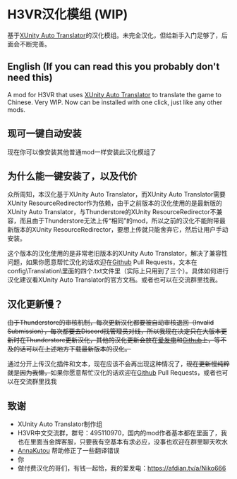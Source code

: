 # H3VR汉化模组 (WIP)

基于[XUnity Auto Translator](https://github.com/bbepis/XUnity.AutoTranslator)的汉化模组。未完全汉化，但给新手入门足够了，后面会不断完善。

## English (If you can read this you probably don't need this)

A mod for H3VR that uses [XUnity Auto Translator](https://github.com/bbepis/XUnity.AutoTranslator) to translate the game to Chinese. Very WIP. Now can be installed with one click, just like any other mods.

## **现可一键自动安装**

现在你可以像安装其他普通mod一样安装此汉化模组了

## 为什么能一键安装了，以及代价

众所周知，本汉化基于XUnity Auto Translator，而XUnity Auto Translator需要XUnity ResourceRedirector作为依赖，由于之前版本的汉化使用的是最新版的XUnity Auto Translator，与Thunderstore的XUnity ResourceRedirector不兼容，而且由于Thunderstore无法上传“相同”的mod，所以之前的汉化不能附带最新版本的XUnity ResourceRedirector，要想上传就只能舍弃它，然后让用户手动安装。

这个版本的汉化使用的是非常老旧版本的XUnity Auto Translator，解决了兼容性问题，如果你愿意帮忙汉化的话欢迎在[Github](https://github.com/Niko666233/H3VR_Chinese_Localization) Pull Requests，文本在config\Translation\里面的四个.txt文件里（实际上只用到了三个）。具体如何进行汉化建议看XUnity Auto Translator的官方文档。或者也可以在交流群里找我。

## 汉化更新慢？

~~由于Thunderstore的审核机制，每次更新汉化都要被自动审核退回（Invalid Submission），每次都要去Discord找管理员对线，所以我现在决定只在大版本更新时在Thunderstore更新汉化，其他的汉化更新会放在[爱发电](https://afdian.tv/a/Niko666)和[Github](https://github.com/Niko666233/H3VR_Chinese_Localization)上，等不及的话可以在上述地方下载最新版本的汉化。~~

通过分开上传汉化插件和文本，现在应该不会再出现这种情况了，~~现在更新慢纯粹就是因为我懒，~~如果你愿意帮忙汉化的话欢迎在[Github](https://github.com/Niko666233/H3VR_Chinese_Localization) Pull Requests，或者也可以在交流群里找我

## 致谢

- XUnity Auto Translator制作组
- H3VR中文交流群，群号：495110970，国内的mod作者基本都在里面了，我也在里面当金牌客服，只要我有空基本有求必应，没事也欢迎在群里聊天吹水
- [AnnaKutou](https://github.com/AnnaKutou) 帮助修正了一些翻译错误
- 你
- 做付费汉化的哥们，有钱一起恰，我的爱发电：<https://afdian.tv/a/Niko666>
